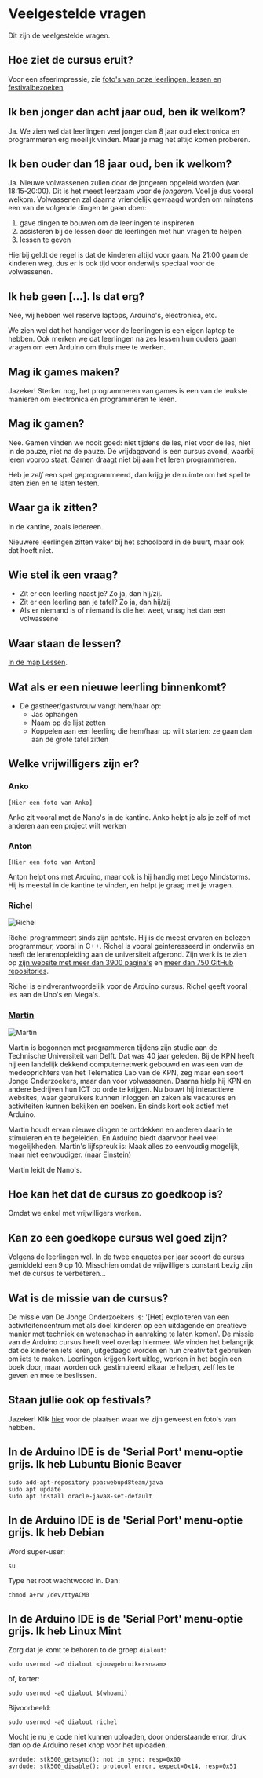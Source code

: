 # Veelgestelde vragen

Dit zijn de veelgestelde vragen.

## Hoe ziet de cursus eruit?

Voor een sfeerimpressie, zie [foto's van onze leerlingen, lessen en festivalbezoeken](Fotos/README.md)

## Ik ben jonger dan acht jaar oud, ben ik welkom?

Ja. We zien wel dat leerlingen veel jonger dan 8 jaar oud electronica en programmeren erg moeilijk vinden. 
Maar je mag het altijd komen proberen.

## Ik ben ouder dan 18 jaar oud, ben ik welkom?

Ja. Nieuwe volwassenen zullen door de jongeren opgeleid worden (van 18:15-20:00). 
Dit is het meest leerzaam voor de *jongeren*. 
Voel je dus vooral welkom. 
Volwassenen zal daarna vriendelijk gevraagd worden om minstens een van de volgende dingen te gaan doen:

  1. gave dingen te bouwen om de leerlingen te inspireren 
  2. assisteren bij de lessen door de leerlingen met hun vragen te helpen
  3. lessen te geven

Hierbij geldt de regel is dat de kinderen altijd voor gaan. 
Na 21:00 gaan de kinderen weg, dus er is ook tijd voor onderwijs speciaal voor de volwassenen.

## Ik heb geen [...]. Is dat erg?

Nee, wij hebben wel reserve laptops, Arduino's, electronica, etc.

We zien wel dat het handiger voor de leerlingen is een eigen laptop te hebben. 
Ook merken we dat leerlingen na zes lessen hun ouders gaan vragen om een Arduino om thuis mee te werken. 

## Mag ik games maken?

Jazeker! Sterker nog, het programmeren van games is een van de leukste manieren om electronica en programmeren te leren.

## Mag ik gamen?

Nee. Gamen vinden we nooit goed: niet tijdens de les, niet voor de les, niet in de pauze, niet na de pauze.
De vrijdagavond is een cursus avond, waarbij leren voorop staat. 
Gamen draagt niet bij aan het leren programmeren. 

Heb je *zelf* een spel geprogrammeerd, dan krijg je de ruimte om het spel te laten zien en te laten testen. 

## Waar ga ik zitten?

In de kantine, zoals iedereen.

Nieuwere leerlingen zitten vaker bij het schoolbord in de buurt, maar ook dat hoeft niet.

## Wie stel ik een vraag?

  * Zit er een leerling naast je? Zo ja, dan hij/zij.
  * Zit er een leerling aan je tafel? Zo ja, dan hij/zij
  * Als er niemand is of niemand is die het weet, vraag het dan een volwassene

## Waar staan de lessen?

[In de map Lessen](Lessen/README.md).

## Wat als er een nieuwe leerling binnenkomt?

 * De gastheer/gastvrouw vangt hem/haar op:
    * Jas ophangen
    * Naam op de lijst zetten
    * Koppelen aan een leerling die hem/haar op wilt starten: ze gaan dan aan de grote tafel zitten

## Welke vrijwilligers zijn er?

### Anko

`[Hier een foto van Anko]`

Anko zit vooral met de Nano's in de kantine.
Anko helpt je als je zelf of met anderen aan een project wilt werken

### Anton

`[Hier een foto van Anton]`

Anton helpt ons met Arduino, maar ook is hij handig met Lego Mindstorms.
Hij is meestal in de kantine te vinden, en helpt je graag met je vragen.

### [Richel](https://github.com/richelbilderbeek)

![Richel](Raw/Richel.png)

Richel programmeert sinds zijn achtste. Hij is de meest ervaren en belezen programmeur, vooral in C++.
Richel is vooral geinteresseerd in onderwijs en heeft de lerarenopleiding aan de universiteit afgerond.
Zijn werk is te zien op [zijn website met meer dan 3900 pagina's](http://richelbilderbeek.nl) 
en [meer dan 750 GitHub repositories](https://github.com/richelbilderbeek?tab=repositories).

Richel is eindverantwoordelijk voor de Arduino cursus. Richel geeft vooral les aan de Uno's en Mega's.

### [Martin](https://github.com/martinpaulissen)

![Martin](Raw/Martin.jpg)

Martin is begonnen met programmeren tijdens zijn studie aan de Technische Universiteit van Delft. 
Dat was 40 jaar geleden. Bij de KPN heeft hij een landelijk dekkend 
computernetwerk gebouwd en was een van de medeoprichters van het 
Telematica Lab van de KPN, zeg maar een soort Jonge Onderzoekers, 
maar dan voor volwassenen. Daarna hielp hij KPN en andere bedrijven hun ICT 
op orde te krijgen. Nu bouwt hij interactieve websites, waar gebruikers kunnen 
inloggen en zaken als vacatures en activiteiten kunnen bekijken en boeken. 
En sinds kort ook actief met Arduino. 

Martin houdt ervan nieuwe dingen te ontdekken en anderen daarin te 
stimuleren en te begeleiden. En Arduino biedt daarvoor heel veel mogelijkheden.
Martin's lijfspreuk is: Maak alles zo eenvoudig mogelijk, 
maar niet eenvoudiger. (naar Einstein)

Martin leidt de Nano's.

## Hoe kan het dat de cursus zo goedkoop is?

Omdat we enkel met vrijwilligers werken.

## Kan zo een goedkope cursus wel goed zijn?

Volgens de leerlingen wel. In de twee enquetes per jaar scoort de cursus gemiddeld een 9 op 10. 
Misschien omdat de vrijwilligers constant bezig zijn met de cursus te verbeteren...

## Wat is de missie van de cursus?

De missie van De Jonge Onderzoekers is: '[Het] exploiteren van een activiteitencentrum met als doel kinderen op een uitdagende en creatieve manier met techniek en wetenschap in aanraking te laten komen'. De missie van de Arduino cursus heeft veel overlap hiermee. We vinden het belangrijk dat de kinderen iets leren, uitgedaagd worden en hun creativiteit gebruiken om iets te maken. Leerlingen krijgen kort uitleg, werken in het begin een boek door, maar worden ook gestimuleerd elkaar te helpen, zelf les te geven en mee te beslissen.

## Staan jullie ook op festivals?

Jazeker! Klik [hier](Publiciteit/README.md) voor de plaatsen waar we zijn geweest en foto's van hebben.

## In de Arduino IDE is de 'Serial Port' menu-optie grijs. Ik heb Lubuntu Bionic Beaver

```
sudo add-apt-repository ppa:webupd8team/java
sudo apt update
sudo apt install oracle-java8-set-default
```

## In de Arduino IDE is de 'Serial Port' menu-optie grijs. Ik heb Debian

Word super-user:

```
su
```

Type het root wachtwoord in. Dan:

```
chmod a+rw /dev/ttyACM0
```

## In de Arduino IDE is de 'Serial Port' menu-optie grijs. Ik heb Linux Mint

Zorg dat je komt te behoren to de groep `dialout`:

```
sudo usermod -aG dialout <jouwgebruikersnaam>
```

of, korter:

```
sudo usermod -aG dialout $(whoami) 
```

Bijvoorbeeld:

```
sudo usermod -aG dialout richel
```

Mocht je nu je code niet kunnen uploaden, door onderstaande error, druk dan op de Arduino reset knop voor het uploaden.

```
avrdude: stk500_getsync(): not in sync: resp=0x00
avrdude: stk500_disable(): protocol error, expect=0x14, resp=0x51
```
